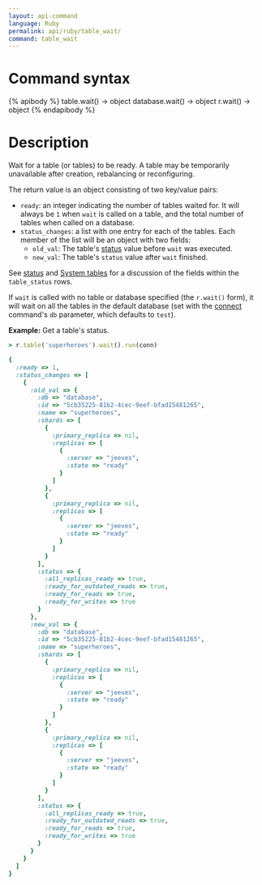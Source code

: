 ```yaml
---
layout: api-command
language: Ruby
permalink: api/ruby/table_wait/
command: table_wait
---
```

# Command syntax #

{% apibody %}
table.wait() &rarr; object
database.wait() &rarr; object
r.wait() &rarr; object
{% endapibody %}

# Description #

Wait for a table (or tables) to be ready. A table may be temporarily unavailable after creation, rebalancing or reconfiguring.

The return value is an object consisting of two key/value pairs:

* `ready`: an integer indicating the number of tables waited for. It will always be `1` when `wait` is called on a table, and the total number of tables when called on a database.
* `status_changes`: a list with one entry for each of the tables. Each member of the list will be an object with two fields:
    * `old_val`: The table's [status](/api/ruby/status) value before `wait` was executed. 
    * `new_val`: The table's `status` value after `wait` finished.

See [status](/api/ruby/status) and [System tables](/docs/system-tables/) for a discussion of the fields within the `table_status` rows.

If `wait` is called with no table or database specified (the `r.wait()` form), it will wait on all the tables in the default database (set with the [connect](/api/ruby/connect/) command's `db` parameter, which defaults to `test`).

__Example:__ Get a table's status.

```rb
> r.table('superheroes').wait().run(conn)

{
  :ready => 1,
  :status_changes => [
	{
	  :old_val => {
		:db => "database",
		:id => "5cb35225-81b2-4cec-9eef-bfad15481265",
		:name => "superheroes",
		:shards => [
		  {
			:primary_replica => nil,
			:replicas => [
			  {
				:server => "jeeves",
				:state => "ready"
			  }
			]
		  },
		  {
			:primary_replica => nil,
			:replicas => [
			  {
				:server => "jeeves",
				:state => "ready"
			  }
			]
		  }
		],
		:status => {
		  :all_replicas_ready => true,
		  :ready_for_outdated_reads => true,
		  :ready_for_reads => true,
		  :ready_for_writes => true
		}
	  },
	  :new_val => {
		:db => "database",
		:id => "5cb35225-81b2-4cec-9eef-bfad15481265",
		:name => "superheroes",
		:shards => [
		  {
			:primary_replica => nil,
			:replicas => [
			  {
				:server => "jeeves",
				:state => "ready"
			  }
			]
		  },
		  {
			:primary_replica => nil,
			:replicas => [
			  {
				:server => "jeeves",
				:state => "ready"
			  }
			]
		  }
		],
		:status => {
		  :all_replicas_ready => true,
		  :ready_for_outdated_reads => true,
		  :ready_for_reads => true,
		  :ready_for_writes => true
		}
	  }
	}
  ]
}
```
